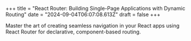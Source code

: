 +++
title = "React Router: Building Single-Page Applications with Dynamic Routing"
date = "2024-09-04T06:07:08.613Z"
draft = false
+++

  Master the art of creating seamless navigation in your React apps using React Router for declarative, component-based routing.
        